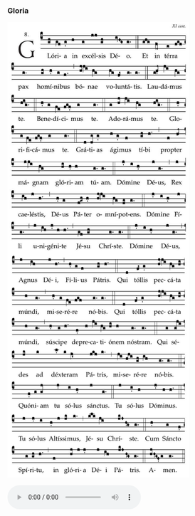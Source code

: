 ### Gloria

![](images/mass-iii-gloria.jpg)

<audio src="https://www.ccwatershed.org/audio/djc_03_gloria_mp3/download/" controls="controls"></audio>
